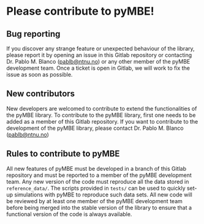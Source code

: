# Please contribute to pyMBE!

## Bug reporting
If you discover any strange feature or unexpected behaviour of the library, please report it by opening an issue in this Gitlab repository or contacting Dr. Pablo M. Blanco (pablb@ntnu.no) or any other member of the pyMBE development team.
Once a ticket is open in Gitlab, we will work to fix the issue as soon as possible.

## New contributors
New developers are welcomed to contribute to extend the functionalities of the pyMBE library. 
To contribute to the pyMBE library, first one needs to be added as a member of this Gitlab repository.
If you want to contribute to the development of the pyMBE library, please contact Dr. Pablo M. Blanco (pablb@ntnu.no)

## Rules to contribute to pyMBE
All new features of pyMBE must be developed in a branch of this Gitlab repository and must be reported to a member of the pyMBE development team.
Any new version of the code must reproduce all the data stored in `reference_data/`. 
The scripts provided in `tests/` can be used to quickly set-up  simulations with pyMBE to reproduce such data sets.
All new code will be reviewed by at least one member of the pyMBE development team before being merged into the stable version of the library to ensure that a functional version of the code is always available.
